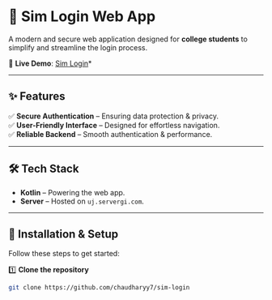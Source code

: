 # 🚀 Sim Login Web App  

A modern and secure web application designed for **college students** to simplify and streamline the login process.  

🔗 **Live Demo**: [Sim Login](#)*  

---

## ✨ Features  

✅ **Secure Authentication** – Ensuring data protection & privacy.  
✅ **User-Friendly Interface** – Designed for effortless navigation.  
✅ **Reliable Backend** – Smooth authentication & performance.  

---

## 🛠️ Tech Stack  

- **Kotlin** – Powering the web app.  
- **Server** – Hosted on `uj.servergi.com`.  

---

## 🚀 Installation & Setup  

Follow these steps to get started:  

1️⃣ **Clone the repository**  
```bash
git clone https://github.com/chaudharyy7/sim-login
